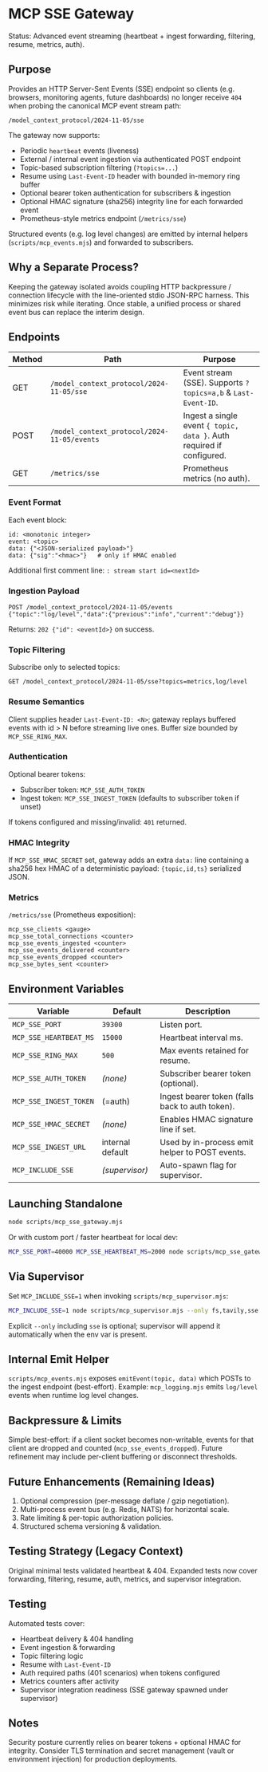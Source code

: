 # MCP SSE Gateway

Status: Advanced event streaming (heartbeat + ingest forwarding, filtering, resume, metrics, auth).

## Purpose

Provides an HTTP Server-Sent Events (SSE) endpoint so clients (e.g. browsers, monitoring agents,
future dashboards) no longer receive `404` when probing the canonical MCP event stream path:

```text
/model_context_protocol/2024-11-05/sse
```

The gateway now supports:

- Periodic `heartbeat` events (liveness)
- External / internal event ingestion via authenticated POST endpoint
- Topic-based subscription filtering (`?topics=...`)
- Resume using `Last-Event-ID` header with bounded in-memory ring buffer
- Optional bearer token authentication for subscribers & ingestion
- Optional HMAC signature (sha256) integrity line for each forwarded event
- Prometheus-style metrics endpoint (`/metrics/sse`)

Structured events (e.g. log level changes) are emitted by internal helpers (`scripts/mcp_events.mjs`) and forwarded to subscribers.

## Why a Separate Process?

Keeping the gateway isolated avoids coupling HTTP backpressure / connection lifecycle with the
line-oriented stdio JSON-RPC harness. This minimizes risk while iterating. Once stable, a unified
process or shared event bus can replace the interim design.

## Endpoints

| Method | Path                                        | Purpose                                                               |
| ------ | ------------------------------------------- | --------------------------------------------------------------------- |
| GET    | `/model_context_protocol/2024-11-05/sse`    | Event stream (SSE). Supports `?topics=a,b` & `Last-Event-ID`.         |
| POST   | `/model_context_protocol/2024-11-05/events` | Ingest a single event `{ topic, data }`. Auth required if configured. |
| GET    | `/metrics/sse`                              | Prometheus metrics (no auth).                                         |

### Event Format

Each event block:

```text
id: <monotonic integer>
event: <topic>
data: {"<JSON-serialized payload>"}
data: {"sig":"<hmac>"}   # only if HMAC enabled
```

Additional first comment line: `: stream start id=<nextId>`

### Ingestion Payload

```http
POST /model_context_protocol/2024-11-05/events
{"topic":"log/level","data":{"previous":"info","current":"debug"}}
```

Returns: `202 {"id": <eventId>}` on success.

### Topic Filtering

Subscribe only to selected topics:

```text
GET /model_context_protocol/2024-11-05/sse?topics=metrics,log/level
```

### Resume Semantics

Client supplies header `Last-Event-ID: <N>`; gateway replays buffered events with id > N before streaming live ones. Buffer size bounded by `MCP_SSE_RING_MAX`.

### Authentication

Optional bearer tokens:

- Subscriber token: `MCP_SSE_AUTH_TOKEN`
- Ingest token: `MCP_SSE_INGEST_TOKEN` (defaults to subscriber token if unset)

If tokens configured and missing/invalid: `401` returned.

### HMAC Integrity

If `MCP_SSE_HMAC_SECRET` set, gateway adds an extra `data:` line containing a sha256 hex
HMAC of a deterministic payload: `{topic,id,ts}` serialized JSON.

### Metrics

`/metrics/sse` (Prometheus exposition):

```text
mcp_sse_clients <gauge>
mcp_sse_total_connections <counter>
mcp_sse_events_ingested <counter>
mcp_sse_events_delivered <counter>
mcp_sse_events_dropped <counter>
mcp_sse_bytes_sent <counter>
```

## Environment Variables

| Variable               | Default          | Description                                     |
| ---------------------- | ---------------- | ----------------------------------------------- |
| `MCP_SSE_PORT`         | `39300`          | Listen port.                                    |
| `MCP_SSE_HEARTBEAT_MS` | `15000`          | Heartbeat interval ms.                          |
| `MCP_SSE_RING_MAX`     | `500`            | Max events retained for resume.                 |
| `MCP_SSE_AUTH_TOKEN`   | _(none)_         | Subscriber bearer token (optional).             |
| `MCP_SSE_INGEST_TOKEN` | (=auth)          | Ingest bearer token (falls back to auth token). |
| `MCP_SSE_HMAC_SECRET`  | _(none)_         | Enables HMAC signature line if set.             |
| `MCP_SSE_INGEST_URL`   | internal default | Used by in-process emit helper to POST events.  |
| `MCP_INCLUDE_SSE`      | _(supervisor)_   | Auto-spawn flag for supervisor.                 |

## Launching Standalone

```bash
node scripts/mcp_sse_gateway.mjs
```

Or with custom port / faster heartbeat for local dev:

```bash
MCP_SSE_PORT=40000 MCP_SSE_HEARTBEAT_MS=2000 node scripts/mcp_sse_gateway.mjs
```

## Via Supervisor

Set `MCP_INCLUDE_SSE=1` when invoking `scripts/mcp_supervisor.mjs`:

```bash
MCP_INCLUDE_SSE=1 node scripts/mcp_supervisor.mjs --only fs,tavily,sse --max-restarts 1
```

Explicit `--only` including `sse` is optional; supervisor will append it automatically when the
env var is present.

## Internal Emit Helper

`scripts/mcp_events.mjs` exposes `emitEvent(topic, data)` which POSTs to the ingest endpoint
(best-effort). Example: `mcp_logging.mjs` emits `log/level` events when runtime log level changes.

## Backpressure & Limits

Simple best-effort: if a client socket becomes non-writable, events for that client are dropped
and counted (`mcp_sse_events_dropped`). Future refinement may include per-client buffering or
disconnect thresholds.

## Future Enhancements (Remaining Ideas)

1. Optional compression (per-message deflate / gzip negotiation).
2. Multi-process event bus (e.g. Redis, NATS) for horizontal scale.
3. Rate limiting & per-topic authorization policies.
4. Structured schema versioning & validation.

## Testing Strategy (Legacy Context)

Original minimal tests validated heartbeat & 404. Expanded tests now cover forwarding, filtering, resume, auth, metrics, and supervisor integration.

## Testing

Automated tests cover:

- Heartbeat delivery & 404 handling
- Event ingestion & forwarding
- Topic filtering logic
- Resume with `Last-Event-ID`
- Auth required paths (401 scenarios) when tokens configured
- Metrics counters after activity
- Supervisor integration readiness (SSE gateway spawned under supervisor)

## Notes

Security posture currently relies on bearer tokens + optional HMAC for integrity. Consider TLS
termination and secret management (vault or environment injection) for production deployments.
